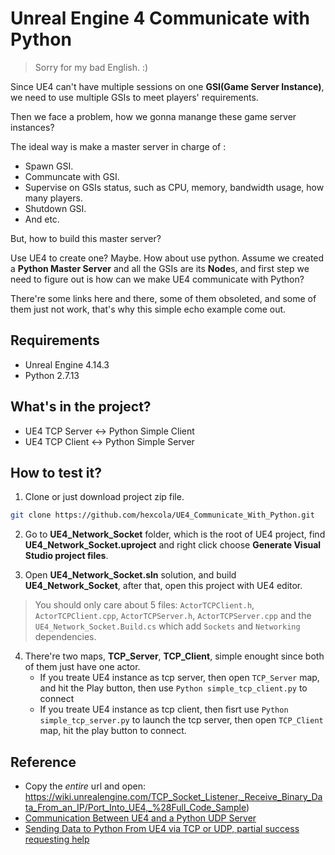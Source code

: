 # Unreal Engine 4 Communicate with Python

> Sorry for my bad English. :)

Since UE4 can't have multiple sessions on one **GSI(Game Server Instance)**, we need to use multiple GSIs to meet players' requirements.

Then we face a problem, how we gonna manange these game server instances? 

The ideal way is make a master server in charge of :
* Spawn GSI.
* Communcate with GSI.
* Supervise on GSIs status, such as CPU, memory, bandwidth usage, how many players.
* Shutdown GSI.
* And etc.

But, how to build this master server? 

Use UE4 to create one? Maybe. How about use python. Assume we created a **Python Master Server** and all the GSIs are its **Node**s, and first step we need to figure out is how can we make UE4 communicate with Python?

There're some links here and there, some of them obsoleted, and some of them just not work, that's why this simple echo example come out.

## Requirements

* Unreal Engine 4.14.3
* Python 2.7.13

## What's in the project?

* UE4 TCP Server <-> Python Simple Client
* UE4 TCP Client <-> Python Simple Server

## How to test it?

1. Clone or just download project zip file.
```bash
git clone https://github.com/hexcola/UE4_Communicate_With_Python.git
```

2. Go to **UE4_Network_Socket** folder, which is the root of UE4 project, find **UE4_Network_Socket.uproject** and right click choose **Generate Visual Studio project files**.

3. Open **UE4_Network_Socket.sln** solution, and build **UE4_Network_Socket**, after that, open this project with UE4 editor.
> You should only care about 5 files: `ActorTCPClient.h`, `ActorTCPClient.cpp`, `ActorTCPServer.h`, `ActorTCPServer.cpp` and the `UE4_Network_Socket.Build.cs` which add `Sockets` and `Networking` dependencies.

4. There're two maps, **TCP_Server**, **TCP_Client**, simple enought since both of them just have one actor.
    * If you treate UE4 instance as tcp server, then open `TCP_Server` map, and hit the Play button, then use `Python simple_tcp_client.py` to connect
    * If you treate UE4 instance as tcp client, then fisrt use `Python simple_tcp_server.py` to launch the tcp server, then open `TCP_Client` map, hit the play button to connect.


## Reference

* Copy the *entire* url and open: https://wiki.unrealengine.com/TCP_Socket_Listener,_Receive_Binary_Data_From_an_IP/Port_Into_UE4,_%28Full_Code_Sample)
* [Communication Between UE4 and a Python UDP Server](https://forums.unrealengine.com/showthread.php?54343-Communication-Between-UE4-and-a-Python-UDP-Server)
* [Sending Data to Python From UE4 via TCP or UDP, partial success requesting help](https://answers.unrealengine.com/questions/71715/sending-data-to-python-from-ue4-via-tcp-or-udp-par.html)
